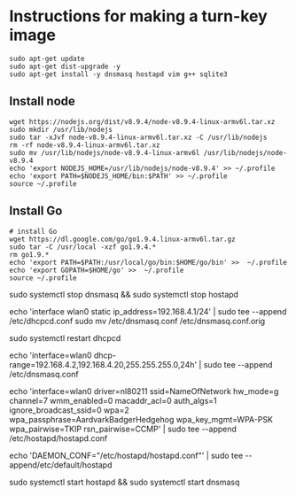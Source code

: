 # Instructions for making a turn-key image

```
sudo apt-get update
sudo apt-get dist-upgrade -y
sudo apt-get install -y dnsmasq hostapd vim g++ sqlite3
```

## Install node 

```
wget https://nodejs.org/dist/v8.9.4/node-v8.9.4-linux-armv6l.tar.xz
sudo mkdir /usr/lib/nodejs
sudo tar -xJvf node-v8.9.4-linux-armv6l.tar.xz -C /usr/lib/nodejs 
rm -rf node-v8.9.4-linux-armv6l.tar.xz
sudo mv /usr/lib/nodejs/node-v8.9.4-linux-armv6l /usr/lib/nodejs/node-v8.9.4
echo 'export NODEJS_HOME=/usr/lib/nodejs/node-v8.9.4' >> ~/.profile
echo 'export PATH=$NODEJS_HOME/bin:$PATH' >> ~/.profile
source ~/.profile
```

## Install Go

```
# install Go
wget https://dl.google.com/go/go1.9.4.linux-armv6l.tar.gz
sudo tar -C /usr/local -xzf go1.9.4.*
rm go1.9.*
echo 'export PATH=$PATH:/usr/local/go/bin:$HOME/go/bin' >>  ~/.profile
echo 'export GOPATH=$HOME/go' >>  ~/.profile
source ~/.profile
```


sudo systemctl stop dnsmasq && sudo systemctl stop hostapd

echo 'interface wlan0
static ip_address=192.168.4.1/24' | sudo tee --append /etc/dhcpcd.conf
sudo mv /etc/dnsmasq.conf /etc/dnsmasq.conf.orig  

sudo systemctl restart dhcpcd

echo 'interface=wlan0
dhcp-range=192.168.4.2,192.168.4.20,255.255.255.0,24h' | sudo tee --append /etc/dnsmasq.conf

echo 'interface=wlan0
driver=nl80211
ssid=NameOfNetwork
hw_mode=g
channel=7
wmm_enabled=0
macaddr_acl=0
auth_algs=1
ignore_broadcast_ssid=0
wpa=2
wpa_passphrase=AardvarkBadgerHedgehog
wpa_key_mgmt=WPA-PSK
wpa_pairwise=TKIP
rsn_pairwise=CCMP' | sudo tee --append /etc/hostapd/hostapd.conf

echo 'DAEMON_CONF="/etc/hostapd/hostapd.conf"' | sudo tee --append/etc/default/hostapd

sudo systemctl start hostapd && sudo systemctl start dnsmasq
```